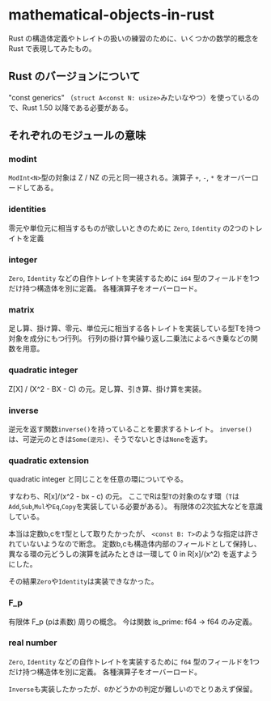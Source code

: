 # mathematical-objects-in-rust
Rust の構造体定義やトレイトの扱いの練習のために、いくつかの数学的概念を Rust で表現してみたもの。

## Rust のバージョンについて
"const generics" （```struct A<const N: usize>```みたいなやつ）を使っているので、Rust 1.50 以降である必要がある。

## それぞれのモジュールの意味
### modint
```ModInt<N>```型の対象は Z / NZ の元と同一視される。演算子 ```+```, ```-```, ```*``` をオーバーロードしてある。

### identities
零元や単位元に相当するものが欲しいときのために ```Zero```, ```Identity``` の2つのトレイトを定義

### integer
```Zero```, ```Identity``` などの自作トレイトを実装するために ```i64``` 型のフィールドを1つだけ持つ構造体を別に定義。
各種演算子をオーバーロード。

### matrix
足し算、掛け算、零元、単位元に相当する各トレイトを実装している型Tを持つ対象を成分にもつ行列。
行列の掛け算や繰り返し二乗法によるべき乗などの関数を用意。

### quadratic integer
Z\[X\] / (X^2 - BX - C) の元。足し算、引き算、掛け算を実装。

### inverse
逆元を返す関数```inverse()```を持っていることを要求するトレイト。
```inverse()```は、可逆元のときは```Some(逆元)```、そうでないときは```None```を返す。

### quadratic extension
quadratic integer と同じことを任意の環についてやる。

すなわち、R[x]/(x^2 - bx - c) の元。
ここでRは型```T```の対象のなす環（```T```は```Add```,```Sub```,```Mul```や```Eq```,```Copy```を実装している必要がある）。
有限体の2次拡大などを意識している。

本当は定数b,cを```T```型として取りたかったが、
```<const B: T>```のような指定は許されていないようなので断念。
定数b,cも構造体内部のフィールドとして保持し、
異なる環の元どうしの演算を試みたときは一環して 0 in R[x]/(x^2) を返すようにした。

その結果```Zero```や```Identity```は実装できなかった。

### F_p
有限体 F_p (pは素数) 周りの概念。
今は関数 is_prime: f64 -> f64 のみ定義。

### real number
```Zero```, ```Identity``` などの自作トレイトを実装するために ```f64``` 型のフィールドを1つだけ持つ構造体を別に定義。
各種演算子をオーバーロード。

```Inverse```も実装したかったが、```0```かどうかの判定が難しいのでとりあえず保留。